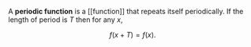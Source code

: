 A **periodic function** is a [[function]] that repeats itself periodically. If the length of period is $T$ then for any $x$,

$$
f(x + T) = f(x).
$$